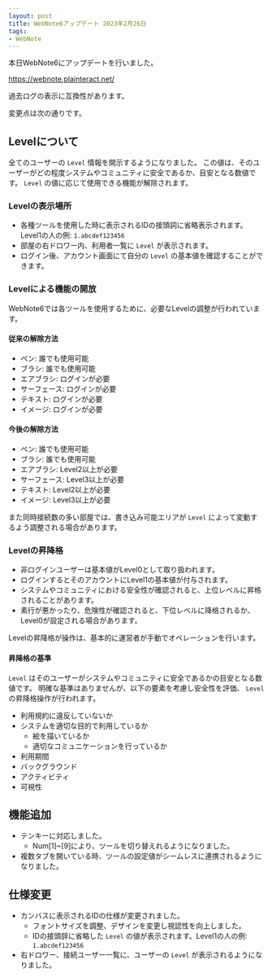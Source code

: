 ```yaml
---
layout: post
title: WebNote6アップデート 2023年2月26日
tags:
- WebNote
---
```


本日WebNote6にアップデートを行いました。

https://webnote.plainteract.net/

過去ログの表示に互換性があります。

変更点は次の通りです。


## Levelについて

全てのユーザーの `Level` 情報を開示するようになりました。
この値は、そのユーザーがどの程度システムやコミュニティに安全であるか、目安となる数値です。
`Level` の値に応じて使用できる機能が解除されます。

### Levelの表示場所

* 各種ツールを使用した時に表示されるIDの接頭詞に省略表示されます。Level1の人の例: `1.abcdef123456` 
* 部屋の右ドロワー内、利用者一覧に `Level` が表示されます。
* ログイン後、アカウント画面にて自分の `Level` の基本値を確認することができます。

### Levelによる機能の開放

WebNote6では各ツールを使用するために、必要なLevelの調整が行われています。

#### 従来の解除方法

* ペン: 誰でも使用可能
* ブラシ: 誰でも使用可能
* エアブラシ: ログインが必要
* サーフェース: ログインが必要
* テキスト: ログインが必要
* イメージ: ログインが必要

#### 今後の解除方法

* ペン: 誰でも使用可能
* ブラシ: 誰でも使用可能
* エアブラシ: Level2以上が必要
* サーフェース: Level3以上が必要
* テキスト: Level2以上が必要
* イメージ: Level3以上が必要

また同時接続数の多い部屋では、書き込み可能エリアが `Level` によって変動するよう調整される場合があります。

### Levelの昇降格

* 非ログインユーザーは基本値がLevel0として取り扱われます。
* ログインするとそのアカウントにLevel1の基本値が付与されます。
* システムやコミュニティにおける安全性が確認されると、上位レベルに昇格されることがあります。
* 素行が悪かったり、危険性が確認されると、下位レベルに降格されるか、Level0が設定される場合があります。

Levelの昇降格が操作は、基本的に運営者が手動でオペレーションを行います。

#### 昇降格の基準

`Level` はそのユーザーがシステムやコミュニティに安全であるかの目安となる数値です。
明確な基準はありませんが、以下の要素を考慮し安全性を評価、 `Level` の昇降格操作が行われます。

* 利用規約に違反していないか
* システムを適切な目的で利用しているか
  - 絵を描いているか
  - 適切なコミュニケーションを行っているか
* 利用期間
* バックグラウンド
* アクティビティ
* 可視性


## 機能追加

* テンキーに対応しました。
  - Num[1]~[9]により、ツールを切り替えれるようになりました。
* 複数タブを開いている時、ツールの設定値がシームレスに連携されるようになりました。

## 仕様変更

* カンバスに表示されるIDの仕様が変更されました。
  - フォントサイズを調整、デザインを変更し視認性を向上しました。
  - IDの接頭辞に省略した `Level` の値が表示されます。Level1の人の例: `1.abcdef123456`
* 右ドロワー、接続ユーザー一覧に、ユーザーの `Level` が表示されるようになりました。
